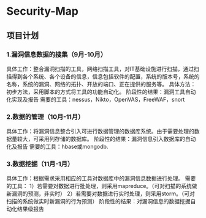 Security-Map
============

项目计划
------------

### 1.漏洞信息数据的搜集（9月-10月）
具体工作：整合漏洞扫描的工具，网络扫描工具，对IT基础设施进行扫描，通过扫描得到各个系统、各个设备的信息，信息包括软件的配置，系统的版本号，系统的名称，系统的漏洞、网络的拓扑、开放的端口、正在提供的服务等。
具体方法：初步方法，采用脚本的方式将工具的功能自动化。
阶段性的结果：漏洞工具自动化实现及报告
需要的工具：nessus，Nikto，OpenVAS，FreeWAF，snort

### 2.数据的管理（10月-11月）
具体工作：将漏洞信息整合引入可进行数据管理的数据库系统。由于需要处理的数据量较大，可采用列存储的数据库。
阶段性的结果：漏洞信息引入数据库的自动化及报告
需要的工具：hbase或mongodb.

### 3.数据挖掘（11月-1月）
具体工作：根据需求采用相应的工具对数据库中的漏洞信息数据进行处理。
需要的工具：
1）若需要对数据进行批处理，则采用mapreduce。（可对扫描的系统做新漏洞的预测，非实时）
2）若需要对数据进行实时处理，则采用storm。（可对扫描的系统做实时新漏洞的行为预测）
阶段性的结果：对漏洞信息的数据挖掘自动化结果级报告



